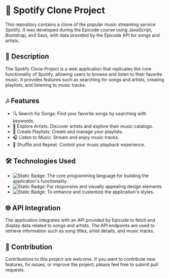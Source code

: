 # 🎵 Spotify Clone Project

This repository contains a clone of the popular music streaming service Spotify. It was developed during the Epicode course using JavaScript, Bootstrap, and Sass, with data provided by the Epicode API for songs and artists.

## 📜 Description

The Spotify Clone Project is a web application that replicates the core functionality of Spotify, allowing users to browse and listen to their favorite music. It provides features such as searching for songs and artists, creating playlists, and listening to music tracks.

## 🎶 Features

- 🔍 Search for Songs: Find your favorite songs by searching with keywords.  <br>
- 🎤 Explore Artists: Discover artists and explore their music catalogs.  <br>
- 📜 Create Playlists: Create and manage your playlists.  <br>
- 🎧 Listen to Music: Stream and enjoy music tracks.  <br>
- 🎵 Shuffle and Repeat: Control your music playback experience.  <br>

## 🛠️ Technologies Used

- ![Static Badge](https://img.shields.io/badge/JavaScript-yellow?logo=javascript): The core programming language for building the application's functionality. <br>
- ![Static Badge](https://img.shields.io/badge/Bootstrap-purple?logo=bootstrap): For responsive and visually appealing design elements.  <br>
- ![Static Badge](https://img.shields.io/badge/SASS-pink?logo=sass): To enhance and customize the application's styles.

## 🌐 API Integration

The application integrates with an API provided by Epicode to fetch and display data related to songs and artists. The API endpoints are used to retrieve information such as song titles, artist details, and music tracks.

## 🤝 Contribution

Contributions to this project are welcome. If you want to contribute new features, fix issues, or improve the project, please feel free to submit pull requests.
